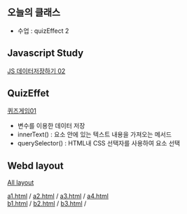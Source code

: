 ## 오늘의 클래스
- 수업 : quizEffect 2

## Javascript Study
[JS 데이터저장하기 02](https://ukey77.github.io/webs2024/javascript/javascript01.html)

## QuizEffet
[퀴즈게임01](https://ukey77.github.io/webs2024/quiz/quizEffect01.html)
* 변수를 이용한 데이터 저장
* innerText() : 요소 안에 있는 텍스트 내용을 가져오는 메서드
* querySelector() : HTML내 CSS 선택자를 사용하여 요소 선택

## Webd layout 
[All layout](https://ukey77.github.io/webs2024/webd/layout/index.html)

[a1.html](https://ukey77.github.io/webs2024/webd/layout/layout/a1.html) /
[a2.html](https://ukey77.github.io/webs2024/webd/layout/layout/a2.html) /
[a3.html](https://ukey77.github.io/webs2024/webd/layout/layout/a3.html) /
[a4.html](https://ukey77.github.io/webs2024/webd/layout/layout/a4.html)   
[b1.html](https://ukey77.github.io/webs2024/webd/layout/layout/b1.html) /
[b2.html](https://ukey77.github.io/webs2024/webd/layout/layout/b2.html) /
[b3.html](https://ukey77.github.io/webs2024/webd/layout/layout/b3.html) /

